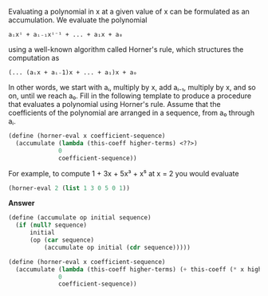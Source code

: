 Evaluating a polynomial in x at a given value of x can be formulated as an accumulation. We evaluate the polynomial

`aᵢxⁱ + aᵢ₋₁xⁱ⁻¹ + ... + a₁x + a₀`

using a well-known algorithm called Horner's rule, which structures the computation as 

`(... (aᵢx + aᵢ₋1)x + ... + a₁)x + a₀`

In other words, we start with aᵢ, multiply by x, add aᵢ₋₁, multiply by x, and so on, until we reach a₀. Fill in the following template to produce a procedure that evaluates a polynomial using Horner's rule. Assume that the coefficients of the polynomial are arranged in a sequence, from a₀ through aᵢ.

```scheme
(define (horner-eval x coefficient-sequence)
  (accumulate (lambda (this-coeff higher-terms) <??>)
              0
              coefficient-sequence))
```

For example, to compute 1 + 3x + 5x³ + x⁵ at x = 2 you would evaluate

```scheme
(horner-eval 2 (list 1 3 0 5 0 1))
```

**Answer**
```scheme
(define (accumulate op initial sequence)
  (if (null? sequence)
      initial
      (op (car sequence)
          (accumulate op initial (cdr sequence)))))

(define (horner-eval x coefficient-sequence)
  (accumulate (lambda (this-coeff higher-terms) (+ this-coeff (* x higher-terms)))
              0
              coefficient-sequence))
```
